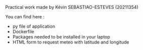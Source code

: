Practical work made by Kévin SEBASTIAO-ESTEVES (20211354)

You can find here :
- py file of application
- Dockerfile
- Packages needed to be installed in your laptop
- HTML form to request meteo with latitude and longitude
